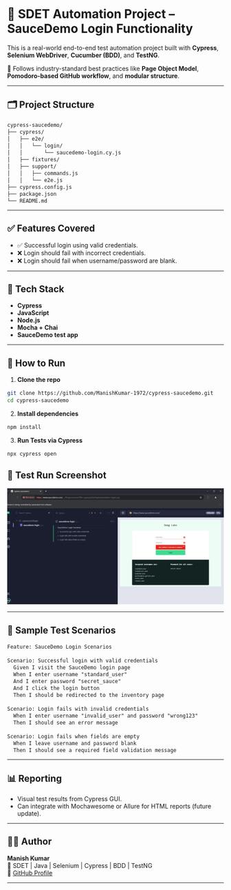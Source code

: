 # 🧪 SDET Automation Project – SauceDemo Login Functionality

This is a real-world end-to-end test automation project built with **Cypress**, **Selenium WebDriver**, **Cucumber (BDD)**, and **TestNG**.

🔧 Follows industry-standard best practices like **Page Object Model**, **Pomodoro-based GitHub workflow**, and **modular structure**.

---

## 🗂 Project Structure

```
cypress-saucedemo/
├── cypress/
│   ├── e2e/
│   │   └── login/
│   │       └── saucedemo-login.cy.js
│   ├── fixtures/
│   ├── support/
│   │   ├── commands.js
│   │   └── e2e.js
├── cypress.config.js
├── package.json
└── README.md
```

---

## ✅ Features Covered

- ✅ Successful login using valid credentials.
- ❌ Login should fail with incorrect credentials.
- ❌ Login should fail when username/password are blank.

---

## 🧰 Tech Stack

- **Cypress**
- **JavaScript**
- **Node.js**
- **Mocha + Chai**
- **SauceDemo test app**

---

## 🚀 How to Run

1. **Clone the repo**
```bash
git clone https://github.com/ManishKumar-1972/cypress-saucedemo.git
cd cypress-saucedemo
```

2. **Install dependencies**
```bash
npm install
```

3. **Run Tests via Cypress**
```bash
npx cypress open
```

## 📸 Test Run Screenshot

![Test Run Screenshot](./screenshots/test-run.png)




---

## 🧪 Sample Test Scenarios

```gherkin
Feature: SauceDemo Login Scenarios

Scenario: Successful login with valid credentials
  Given I visit the SauceDemo login page
  When I enter username "standard_user"
  And I enter password "secret_sauce"
  And I click the login button
  Then I should be redirected to the inventory page

Scenario: Login fails with invalid credentials
  When I enter username "invalid_user" and password "wrong123"
  Then I should see an error message

Scenario: Login fails when fields are empty
  When I leave username and password blank
  Then I should see a required field validation message
```

---

## 📊 Reporting

- Visual test results from Cypress GUI.
- Can integrate with Mochawesome or Allure for HTML reports (future update).

---

## 🙋‍♂️ Author

**Manish Kumar**  
💼 SDET | Java | Selenium | Cypress | BDD | TestNG  
🔗 [GitHub Profile](https://github.com/ManishKumar-1972)

---

